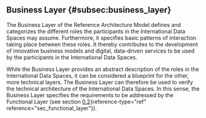 ## Business Layer {#subsec:business_layer}

The Business Layer of the Reference Architecture Model defines and
categorizes the different roles the participants in the International
Data Spaces may assume. Furthermore, it specifies basic patterns of
interaction taking place between these roles. It thereby contributes to
the development of innovative business models and digital, data-driven
services to be used by the participants in the International Data
Spaces.

While the Business Layer provides an abstract description of the roles
in the International Data Spaces, it can be considered a blueprint for
the other, more technical layers. The Business Layer can therefore be
used to verify the technical architecture of the International Data
Spaces. In this sense, the Business Layer specifies the requirements to
be addressed by the Functional Layer (see section
[0.2](#sec_functional_layer){reference-type="ref"
reference="sec_functional_layer"}).

